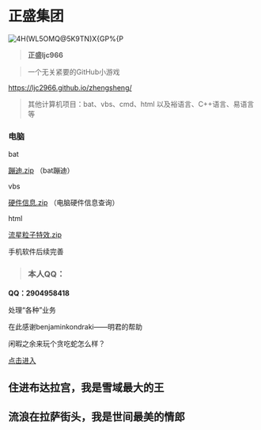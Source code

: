 #   正盛集团

![4H(WL5OMQ@5K9TN)X{GP%{P](https://user-images.githubusercontent.com/101500630/172044860-44adf1c1-c832-4522-b748-ffabfa0177aa.png)

> **正盛ljc966**




> 一个无关紧要的GitHub小游戏

https://ljc2966.github.io/zhengsheng/



> 其他计算机项目：bat、vbs、cmd、html 以及裕语言、C++语言、易语言等

###  电脑

 bat

[蹦迪.zip](https://github.com/ljc966/ZS/files/8839613/default.zip)
（bat蹦迪）

 vbs

[硬件信息.zip](https://github.com/ljc966/ZS/files/8839625/default.zip)
（电脑硬件信息查询）

 html

[流星粒子特效.zip](https://github.com/ljc966/ZS/files/8839629/default.zip)

 手机软件后续完善


> ###  本人QQ：

 **QQ：2904958418**

处理“各种”业务


在此感谢benjaminkondraki——明君的帮助

闲暇之余来玩个贪吃蛇怎么样？

<a href="https://ljc966.github.io/bb/网页版贪吃蛇.html">点击进入</a>


##  住进布达拉宫，我是雪域最大的王

##  流浪在拉萨街头，我是世间最美的情郎
